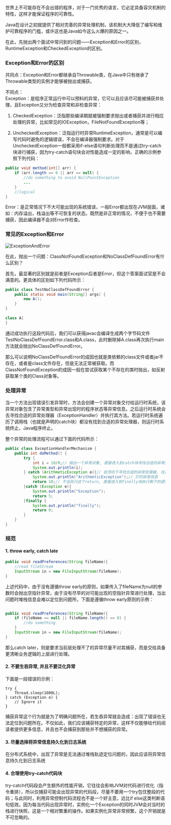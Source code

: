 世界上不可能存在不会出错的程序，对于一门优秀的语言，它必定具备容灾机制的特性，这样才能保证程序的可靠性。  

Java在设计之初就提供了相对完善的异常处理机制，该机制大大降低了编写和维护可靠程序的门槛，或许这也是Java如今这么火爆的原因之一。  

在此，先抛出两个面试中常问到的问题——Exception和Error的区别，RuntimeException和CheckedException的区别。  

### Exception和Error的区别
共同点：Exception和Error都继承自Throwable类，在Java中只有继承了Throwable类型的实例才能够被抛出或捕获。  

不同点：  
Exception：是程序正常运行中可以预料的异常，它可以且应该尽可能被捕获并处理，且Exception又分为检查异常和非检查异常：

1. CheckedException：泛指那些编译期就被强制要求抛出或者捕获并进行相应处理的异常，比如常见的IOException，FileNotFoundException等；

2. UncheckedException：泛指运行时异常RuntimeException，通常是可以编写代码时避免的逻辑错误，不会在编译器强制要求。对于UncheckedException一般都采用if-else语句判断处理而不是通过try-catch块进行捕获，因为try-catch语句块会对性能造成一定的影响，正确的示例参照下列代码：
```java
public void method(int[] arr) {
	if (arr.length == 0 || arr == null) {
		//do something to avoid NullPointException
		...
	}
	//logical
}
```

Error：是正常情况下不大可能出现的系统错误，一般Error都出现在JVM层面，诸如：内存溢出，栈溢出等不可恢复的状态。既然是非正常的情况，不便于也不需要捕获，因此编译器不会对Error作检查。

### 常见的Exception和Error
![ExceptionAndError](https://imgconvert.csdnimg.cn/aHR0cHM6Ly9zdGF0aWMwMDEuZ2Vla2Jhbmcub3JnL3Jlc291cmNlL2ltYWdlL2FjLzAwL2FjY2JhNTMxYTM2NWU2YWUzOTYxNGViZmEzMjczOTAwLnBuZw?x-oss-process=image/format,png)

在此，抛出一个问题：ClassNotFoundException和NoClassDefFoundError有什么区别？  

首先，最显著的区别就是前者是Exception后者是Error，但这个答案面试官是不会满意的。更具体的区别如下列代码所示：
```java
public class TestNoClassDefFoundError {
    public static void main(String[] args) {
        new A();
    }
}
 
class A{
}
```
通过成功执行这段代码后，我们可以获得javac会编译生成两个字节码文件TestNoClassDefFoundError.class和A.class，此时删除掉A.class再次执行main方法就会抛出NoClassDefFoundError。  

那么可以说明NoClassDefFoundError的成因也就是类依赖的class文件或者jar不存在，或者是class文件存在，但是无法正常被获取。而ClassNotFoundException的成因一般在尝试获取某个不存在的类时抛出，如反射获取某个类的Class对象等。

### 处理异常
当一个方法出现错误引发异常时，方法会创建一个异常对象交付给运行时系统，该异常对象包含了异常类型和异常出现时的程序状态等异常信息。之后运行时系统会去寻找合适的异常处理器（ExceptionHandler）并执行其方法。若运行时系统遍历了调用栈（也就是声明的catch块）都没有找到合适的异常处理器，则运行时系统终止，Java程序终止。

整个异常的处理流程可以通过下面的代码所示：
```java
public class ExceptionHandlerMechanism {
    public int doMethod() {
        try {
            int i = 10/0;// 抛出一个异常对象, 直接进入到catch块寻找合适的异常处理器
            System.out.println(i);
        } catch (ArithmeticException e){// 自顶向下寻找合适的异常处理器, 在这里成功匹配到了异常对象, 因此后序的catch块不会执行
            System.out.println("ArithmeticException");// 打印异常信息
            return 10;// 不会执行这个return, 直接进入到finally块执行剩下的逻辑
        }catch (Exception e){
            System.out.println("Exception");
            return 5;
        }finally {
            System.out.println("finally");
            return 0;
        }
    }
}
```

### 规范
#### 1. throw early, catch late
```java
public void readPreferences(String fileName){
	//read fileStream 
	InputStream in = new FileInputStream(fileName);
}
```
上述代码中，由于没有遵循throw early的原则，如果传入了fileName为null的参数时会抛出空指针异常，由于没有尽早的对可能出现的空指针异常进行处理，当出问题时堆栈信息会难以定位到问题所，下面是遵循throw early原则的示例：
```java

public void readPreferences(String fileName){
    if (fileName == null || fileName.length() == 0) {
		//do something
	}
	InputStream in = new FileInputStream(fileName);
}
```
那么catch later，则是要求当前层处理不了的异常尽量不对其捕获，而是交给具备更清晰业务逻辑的上层进行处理。

#### 2. 不要生吞异常, 并且不要泛化异常
下面是一段错误的示例：
```
try {  
	Thread.sleep(1000L);
} catch (Exception e) { 
	// Ignore it
}
```
捕获异常这个行为就是为了明确问题所在，若生吞异常就会造成：出现了错误也无法定位到问题所在。不仅如此，我们应该捕获特定的异常，这样不仅能够给代码阅读者提供更多信息，并且也不会捕获到那些并不想捕获的异常。

#### 3. 尽量选择将异常信息持久化到日志系统

在分布式系统中，出现了异常是无法通过堆栈轨迹定位问题的，因此应该将异常信息持久化到日志系统

#### 4. 合理使用try-catch代码块
try-catch代码段会产生额外的性能开销，它往往会影响JVM对代码进行优化（指令重排），所以仅捕获可能会出现异常的代码段，尽量不要用一个try包住整段的代码；与此同时，利用异常控制代码流程也不是一个好主意，远比if else这类判断语句低效。因为每当代码出现异常时，实例化一个Exception的同时JVM会对当时的栈进行快照，这是一个相对繁重的操作。如果实例化异常非常频繁，这个开销就是不可忽略的。